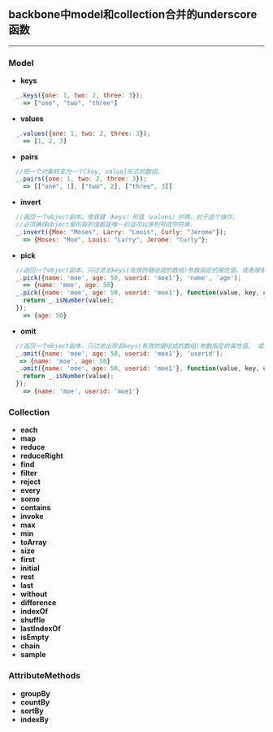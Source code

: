 ## backbone中model和collection合并的underscore函数
------------------------------------------------
### Model
* **keys**
```javascript
  _.keys({one: 1, two: 2, three: 3});
    => ["one", "two", "three"]
```
* **values**
```javascript
  _.values({one: 1, two: 2, three: 3});
    => [1, 2, 3]
```
* **pairs**
```javascript
  //把一个对象转变为一个[key, value]形式的数组。
  _.pairs({one: 1, two: 2, three: 3});
    => [["one", 1], ["two", 2], ["three", 3]]
```
* **invert**
```javascript
  //返回一个object副本，使其键（keys）和值（values）对换。对于这个操作，
  //必须确保object里所有的值都是唯一的且可以序列号成字符串.
  _.invert({Moe: "Moses", Larry: "Louis", Curly: "Jerome"});
    => {Moses: "Moe", Louis: "Larry", Jerome: "Curly"};
```
* **pick**
```javascript
  //返回一个object副本，只过滤出keys(有效的键组成的数组)参数指定的属性值。或者接受一个判断函数，指定挑选哪个key。
  _.pick({name: 'moe', age: 50, userid: 'moe1'}, 'name', 'age');
    => {name: 'moe', age: 50}
  _.pick({name: 'moe', age: 50, userid: 'moe1'}, function(value, key, object) {
    return _.isNumber(value);
  });
    => {age: 50}  
```
* **omit**
```javascript
  //返回一个object副本，只过滤出除去keys(有效的键组成的数组)参数指定的属性值。 或者接受一个判断函数，指定忽略哪个key。
  _.omit({name: 'moe', age: 50, userid: 'moe1'}, 'userid');
   => {name: 'moe', age: 50}
  _.omit({name: 'moe', age: 50, userid: 'moe1'}, function(value, key, object) {
    return _.isNumber(value);
  });
    => {name: 'moe', userid: 'moe1'}
```
### Collection
* **each**
* **map**
* **reduce**
* **reduceRight**
* **find**
* **filter**
* **reject**
* **every**
* **some**
* **contains**
* **invoke**
* **max**
* **min**
* **toArray**
* **size**
* **first**
* **initial**
* **rest**
* **last**
* **without**
* **difference**
* **indexOf**
* **shuffle**
* **lastIndexOf**
* **isEmpty**
* **chain**
* **sample**

### AttributeMethods
* **groupBy**
* **countBy**
* **sortBy**
* **indexBy**

